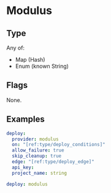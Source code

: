 # Modulus



## Type

Any of:

* Map (Hash)
* Enum (known String)

## Flags

None.


## Examples

```yaml
deploy:
  provider: modulus
  on: "[ref:type/deploy_conditions]"
  allow_failure: true
  skip_cleanup: true
  edge: "[ref:type/deploy_edge]"
  api_key: 
  project_name: string
```

```yaml
deploy: modulus

```
